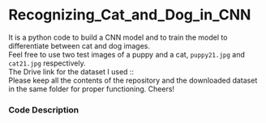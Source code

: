 # Recognizing_Cat_and_Dog_in_CNN
It is a python code to build a CNN model and to train the model to differentiate between cat and dog images.
<br>
Feel free to use two test images of a puppy and a cat, `puppy21.jpg` and `cat21.jpg` respectively.
<br>
The Drive link for the dataset I used :: 
<br>
Please keep all the contents of the repository and the downloaded dataset in the same folder for proper functioning.
Cheers!

### Code Description
